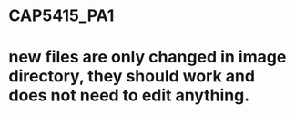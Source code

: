 # CAP5415_PA1
# new files are only changed in image directory, they should work and does not need to edit anything.
